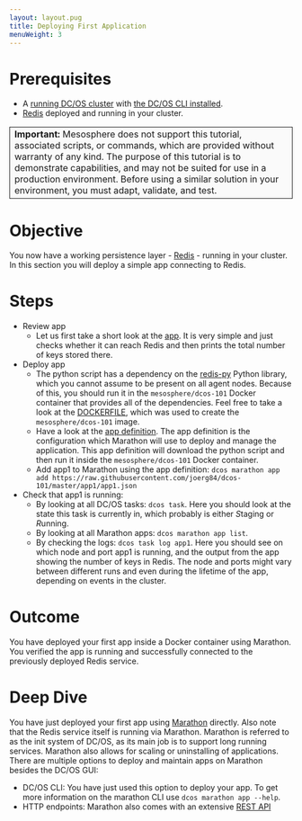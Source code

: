 ```yaml
---
layout: layout.pug
title: Deploying First Application
menuWeight: 3
---
```


# Prerequisites
* A [running DC/OS cluster](/docs/1.10/tutorials/dcos-101/cli/) with [the DC/OS CLI installed](/docs/1.10/tutorials/dcos-101/cli/).
* [Redis](/docs/1.10/tutorials/dcos-101/redis-package/) deployed and running in your cluster.

<table class="table" bgcolor="#FAFAFA"> <tr> <td style="border-left: thin solid; border-top: thin solid; border-bottom: thin solid;border-right: thin solid;"><b>Important:</b> Mesosphere does not support this tutorial, associated scripts, or commands, which are provided without warranty of any kind. The purpose of this tutorial is to demonstrate capabilities, and may not be suited for use in a production environment. Before using a similar solution in your environment, you must adapt, validate, and test.</td> </tr> </table>

# Objective
You now have a working persistence layer - [Redis](https://redislabs.com/) - running in your cluster.
In this section you will deploy a simple app connecting to Redis. 

# Steps
* Review app
  * Let us first take a short look at the [app](https://raw.githubusercontent.com/joerg84/dcos-101/master/app1/app1.py). It is very simple and just checks whether it can reach Redis and then prints the total number of keys stored there.
* Deploy app
  * The python script has a dependency on the [redis-py](https://pypi.python.org/pypi/redis) Python library, which you cannot assume to be present on all agent nodes. Because of this, you should run it in the `mesosphere/dcos-101` Docker container that provides all of the dependencies. Feel free to take a look at the [DOCKERFILE](https://github.com/joerg84/dcos-101/blob/master/app1/DOCKERFILE), which was used to create the `mesosphere/dcos-101` image.
  * Have a look at the [app definition](https://raw.githubusercontent.com/joerg84/dcos-101/master/app1/app1.json). The app definition is the configuration which Marathon will use to deploy and manage the application. This app definition will download the python script and then run it inside the `mesosphere/dcos-101` Docker container.
  * Add app1 to Marathon using the app definition: `dcos marathon app add https://raw.githubusercontent.com/joerg84/dcos-101/master/app1/app1.json`
* Check that app1 is running:
    * By looking at all DC/OS tasks: `dcos task`. Here you should look at the state this task is currently in, which probably is either *S*taging or *R*unning.
    * By looking at all Marathon apps: `dcos marathon app list`.
    * By checking the logs: `dcos task log app1`. Here you should see on which node and port app1 is running, and the output from the app showing the number of keys in Redis. The node and ports  might vary between different runs and even during the lifetime of the app, depending on events in the cluster.

# Outcome
You have deployed your first app inside a Docker container using Marathon.
You verified the app is running and successfully connected to the previously deployed Redis service.

# Deep Dive
You have just deployed your first app using [Marathon](https://mesosphere.github.io/marathon/) directly. Also note that the Redis service itself is running via Marathon.
Marathon is referred to as the init system of DC/OS, as its main job is to support long running services.
Marathon also allows for scaling or uninstalling of applications.
There are multiple options to deploy and maintain apps on Marathon besides the DC/OS GUI:

* DC/OS CLI: You have just used this option to deploy your app. To get more information on the marathon CLI use `dcos marathon app --help`.
* HTTP endpoints: Marathon also comes with an extensive [REST API](https://mesosphere.github.io/marathon/docs/generated/api.html)
